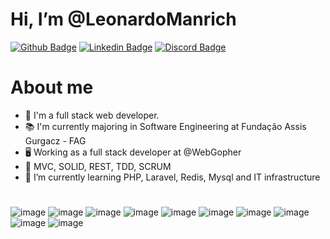# Hi, I’m @LeonardoManrich

[![Github Badge](https://img.shields.io/badge/-Github-000?style=flat-square&logo=Github&logoColor=white&link=https://github.com/fagnerpsantos)](https://github.com/LeonardoManrich)
[![Linkedin Badge](https://img.shields.io/badge/-LinkedIn-blue?style=flat-square&logo=Linkedin&logoColor=white&link=https://www.linkedin.com/in/leonardo-manrich-122233202/)](https://www.linkedin.com/in/leonardo-manrich/)
[![Discord Badge](https://dcbadge.vercel.app/api/shield/398302752092061696?style=flat-square)]()
<!--[![Youtube Badge](https://img.shields.io/badge/-YouTube-ff0000?style=flat-square&labelColor=ff0000&logo=youtube&logoColor=white&link=https://www.youtube.com/user/TreinaWeb)](https://www.youtube.com/user/TreinaWeb)-->

  
# About me
- :dart: I'm a full stack web developer.
- :books: I'm currently majoring in Software Engineering at Fundação Assis Gurgacz - FAG
- :desktop_computer: Working as a full stack developer at @WebGopher
- :eyes: MVC, SOLID, REST, TDD, SCRUM
- :open_book: I’m currently learning PHP, Laravel, Redis, Mysql and IT infrastructure

#
![image](https://img.shields.io/badge/PHP-777BB4?style=flat-square&?compact=true&logo=php&logoColor=white)
![image](https://img.shields.io/badge/MySQL-005C84?style=flat-square&?compact=true&logo=mysql&logoColor=white)
![image](https://img.shields.io/badge/Laravel-FF2D20?style=flat-square&?compact=true&logo=laravel&logoColor=white)
![image](https://img.shields.io/badge/Codeigniter-EF4223?style=flat-square&?compact=true&logo=codeigniter&logoColor=white)
![image](https://img.shields.io/badge/Markdown-000000?style=flat-square&?compact=true&logo=markdown&logoColor=white)
![image](https://img.shields.io/badge/HTML5-E34F26?style=flat-square&?compact=true&logo=html5&logoColor=white)
![image](https://img.shields.io/badge/CSS3-1572B6?style=flat-square&?compact=true&logo=css3&logoColor=white)
![image](https://img.shields.io/badge/Bootstrap-563D7C?style=flat-square&?compact=true&logo=bootstrap&logoColor=white)
![image](https://img.shields.io/badge/JavaScript-323330?style=flat-square&?compact=true&logo=javascript&logoColor=F7DF1E)
![image](https://img.shields.io/badge/Vue.js-35495E?style=flat-square&?compact=true&logo=vuedotjs&logoColor=4FC08D)
  
<!-- ![Snake animation](https://github.com/LeonardoManrich/LeonardoManrich/blob/output/github-contribution-grid-snake.svg) -->

<!-- - 👀 I’m interested in ...
- 🌱 I’m currently learning ...
- 💞️ I’m looking to collaborate on ...
- 📫 How to reach me ... -->
